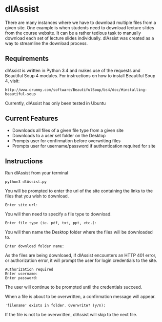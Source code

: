 # dlAssist

There are many instances where we have to download multiple files from a given
site. One example is when students need to download lecture slides from the
course website. It can be a rather tedious task to manually download each set
of lecture slides individually. dlAssist was created as a way to streamline the
download process.

Requirements
--------

dlAssist is written in Python 3.4 and makes use of the requests and Beautiful
Soup 4 modules. For instructions on how to install Beautiful Soup 4, visit:

    http://www.crummy.com/software/BeautifulSoup/bs4/doc/#installing-beautiful-soup

Currently, dlAssist has only been tested in Ubuntu

Current Features
--------

* Downloads all files of a given file type from a given site
* Downloads to a user set folder on the Desktop
* Prompts user for confirmation before overwriting files
* Prompts user for username/password if authentication required for site

Instructions
--------

Run dlAssist from your terminal

    python3 dlAssist.py

You will be prompted to enter the url of the site containing the links to the
files that you wish to download.

    Enter site url: 

You will then need to specify a file type to download.

    Enter file type (ie. pdf, txt, ppt, etc.): 

You will then name the Desktop folder where the files will be downloaded to.

    Enter download folder name:

As the files are being downloaed, if dlAssist encounters an HTTP 401 error, or
authorization error, it will prompt the user for login credentials to the site.

    Authorization required
    Enter username:
    Enter password:

The user will continue to be prompted until the credentials succeed.

When a file is about to be overwritten, a confirmation message will appear.

    'filename' exists in folder. Overwrite? (y/n):

If the file is not to be overwritten, dlAssist will skip to the next file.